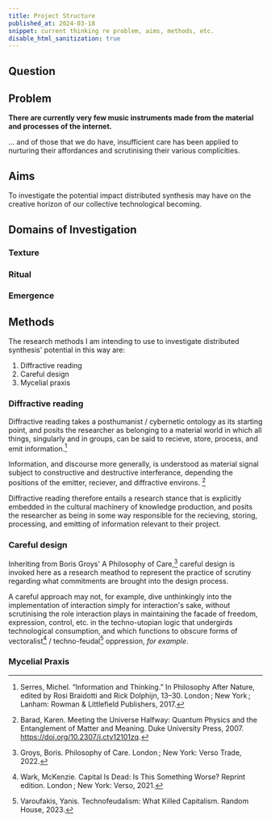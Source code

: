 ```yaml
---
title: Project Structure
published_at: 2024-03-18
snippet: current thinking re problem, aims, methods, etc.
disable_html_sanitization: true
---
```


## Question


## Problem

**There are currently very few music instruments made from the material and processes of the internet.**

... and of those that we do have, insufficient care has been applied to nurturing their affordances and scrutinising their various complicities.

## Aims

To investigate the potential impact distributed synthesis may have on the creative horizon of our collective technological becoming.

## Domains of Investigation

### Texture

### Ritual

### Emergence

## Methods

The research methods I am intending to use to investigate distributed synthesis' potential in this way are:

1. Diffractive reading
2. Careful design
3. Mycelial praxis

### Diffractive reading

Diffractive reading takes a posthumanist / cybernetic ontology as its starting point, and posits the researcher as belonging to a material world in which all things, singularly and in groups, can be said to recieve, store, process, and emit information.[^1]

[^1]: Serres, Michel. “Information and Thinking.” In Philosophy After Nature, edited by Rosi Braidotti and Rick Dolphijn, 13–30. London ; New York ; Lanham: Rowman & Littlefield Publishers, 2017.

Information, and discourse more generally, is understood as material signal subject to constructive and destructive interferance, depending the positions of the emitter, reciever, and diffractive environs. [^2]

[^2]: Barad, Karen. Meeting the Universe Halfway: Quantum Physics and the Entanglement of Matter and Meaning. Duke University Press, 2007. https://doi.org/10.2307/j.ctv12101zq.

Diffractive reading therefore entails a research stance that is explicitly embedded in the cultural machinery of knowledge production, and posits the researcher as being in some way responsible for the recieving, storing, processing, and emitting of information relevant to their project.


### Careful design

Inheriting from Boris Groys' A Philosophy of Care,[^3] careful design is invoked here as a research meathod to represent the practice of scrutiny regarding what commitments are brought into the design process.

[^3]: Groys, Boris. Philosophy of Care. London ; New York: Verso Trade, 2022.

A careful approach may not, for example, dive unthinkingly into the implementation of interaction simply for interaction's sake, without scrutinising the role interaction plays in maintaining the facade of freedom, expression, control, etc. in the techno-utopian logic that undergirds technological consumption, and which functions to obscure forms of vectoralist[^4] / techno-feudal[^5] oppression, *for example*.

[^4]: Wark, McKenzie. Capital Is Dead: Is This Something Worse? Reprint edition. London ; New York: Verso, 2021.

[^5]: Varoufakis, Yanis. Technofeudalism: What Killed Capitalism. Random House, 2023.


### Mycelial Praxis





